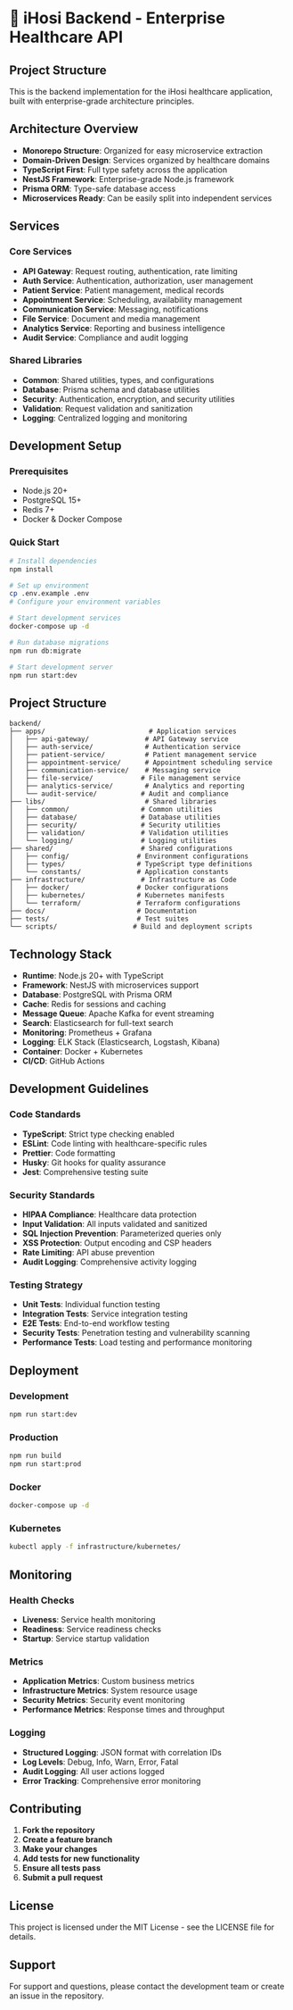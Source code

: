 # 🏥 iHosi Backend - Enterprise Healthcare API

## Project Structure

This is the backend implementation for the iHosi healthcare application, built with enterprise-grade architecture principles.

## Architecture Overview

- **Monorepo Structure**: Organized for easy microservice extraction
- **Domain-Driven Design**: Services organized by healthcare domains
- **TypeScript First**: Full type safety across the application
- **NestJS Framework**: Enterprise-grade Node.js framework
- **Prisma ORM**: Type-safe database access
- **Microservices Ready**: Can be easily split into independent services

## Services

### Core Services
- **API Gateway**: Request routing, authentication, rate limiting
- **Auth Service**: Authentication, authorization, user management
- **Patient Service**: Patient management, medical records
- **Appointment Service**: Scheduling, availability management
- **Communication Service**: Messaging, notifications
- **File Service**: Document and media management
- **Analytics Service**: Reporting and business intelligence
- **Audit Service**: Compliance and audit logging

### Shared Libraries
- **Common**: Shared utilities, types, and configurations
- **Database**: Prisma schema and database utilities
- **Security**: Authentication, encryption, and security utilities
- **Validation**: Request validation and sanitization
- **Logging**: Centralized logging and monitoring

## Development Setup

### Prerequisites
- Node.js 20+
- PostgreSQL 15+
- Redis 7+
- Docker & Docker Compose

### Quick Start
```bash
# Install dependencies
npm install

# Set up environment
cp .env.example .env
# Configure your environment variables

# Start development services
docker-compose up -d

# Run database migrations
npm run db:migrate

# Start development server
npm run start:dev
```

## Project Structure

```
backend/
├── apps/                          # Application services
│   ├── api-gateway/              # API Gateway service
│   ├── auth-service/             # Authentication service
│   ├── patient-service/          # Patient management service
│   ├── appointment-service/      # Appointment scheduling service
│   ├── communication-service/    # Messaging service
│   ├── file-service/            # File management service
│   ├── analytics-service/        # Analytics and reporting
│   └── audit-service/           # Audit and compliance
├── libs/                         # Shared libraries
│   ├── common/                  # Common utilities
│   ├── database/                # Database utilities
│   ├── security/                # Security utilities
│   ├── validation/              # Validation utilities
│   └── logging/                 # Logging utilities
├── shared/                      # Shared configurations
│   ├── config/                 # Environment configurations
│   ├── types/                  # TypeScript type definitions
│   └── constants/              # Application constants
├── infrastructure/              # Infrastructure as Code
│   ├── docker/                 # Docker configurations
│   ├── kubernetes/             # Kubernetes manifests
│   └── terraform/              # Terraform configurations
├── docs/                       # Documentation
├── tests/                      # Test suites
└── scripts/                   # Build and deployment scripts
```

## Technology Stack

- **Runtime**: Node.js 20+ with TypeScript
- **Framework**: NestJS with microservices support
- **Database**: PostgreSQL with Prisma ORM
- **Cache**: Redis for sessions and caching
- **Message Queue**: Apache Kafka for event streaming
- **Search**: Elasticsearch for full-text search
- **Monitoring**: Prometheus + Grafana
- **Logging**: ELK Stack (Elasticsearch, Logstash, Kibana)
- **Container**: Docker + Kubernetes
- **CI/CD**: GitHub Actions

## Development Guidelines

### Code Standards
- **TypeScript**: Strict type checking enabled
- **ESLint**: Code linting with healthcare-specific rules
- **Prettier**: Code formatting
- **Husky**: Git hooks for quality assurance
- **Jest**: Comprehensive testing suite

### Security Standards
- **HIPAA Compliance**: Healthcare data protection
- **Input Validation**: All inputs validated and sanitized
- **SQL Injection Prevention**: Parameterized queries only
- **XSS Protection**: Output encoding and CSP headers
- **Rate Limiting**: API abuse prevention
- **Audit Logging**: Comprehensive activity logging

### Testing Strategy
- **Unit Tests**: Individual function testing
- **Integration Tests**: Service integration testing
- **E2E Tests**: End-to-end workflow testing
- **Security Tests**: Penetration testing and vulnerability scanning
- **Performance Tests**: Load testing and performance monitoring

## Deployment

### Development
```bash
npm run start:dev
```

### Production
```bash
npm run build
npm run start:prod
```

### Docker
```bash
docker-compose up -d
```

### Kubernetes
```bash
kubectl apply -f infrastructure/kubernetes/
```

## Monitoring

### Health Checks
- **Liveness**: Service health monitoring
- **Readiness**: Service readiness checks
- **Startup**: Service startup validation

### Metrics
- **Application Metrics**: Custom business metrics
- **Infrastructure Metrics**: System resource usage
- **Security Metrics**: Security event monitoring
- **Performance Metrics**: Response times and throughput

### Logging
- **Structured Logging**: JSON format with correlation IDs
- **Log Levels**: Debug, Info, Warn, Error, Fatal
- **Audit Logging**: All user actions logged
- **Error Tracking**: Comprehensive error monitoring

## Contributing

1. **Fork the repository**
2. **Create a feature branch**
3. **Make your changes**
4. **Add tests for new functionality**
5. **Ensure all tests pass**
6. **Submit a pull request**

## License

This project is licensed under the MIT License - see the LICENSE file for details.

## Support

For support and questions, please contact the development team or create an issue in the repository.

